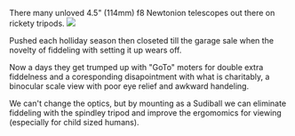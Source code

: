 There many unloved 4.5" (114mm) f8 Newtonion telescopes out there on rickety tripods. 
![](http://www.superbrass.com/users/goodvibes/F900114A.jpg)

Pushed each holliday season then closeted till the garage sale when the novelty of fiddeling with setting it up wears off.  

Now a days they get trumped up with "GoTo" moters for double extra fiddelness and a coresponding disapointment with 
what is charitably, a binocular scale view with poor eye relief and awkward handeling.  

We can't change the optics, but by mounting as a Sudiball we can eliminate fiddeling with the spindley tripod 
and improve the ergomomics for viewing (especially for child sized humans).  
